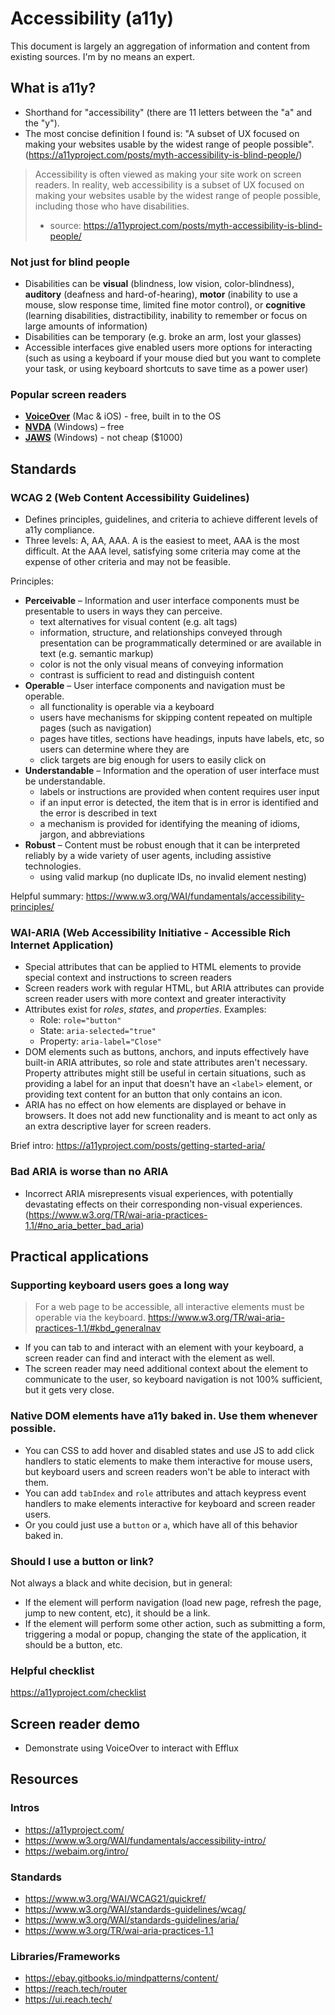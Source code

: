 # Accessibility (a11y)

This document is largely an aggregation of information and content from existing sources. I'm by no means an expert.

## What is a11y?
- Shorthand for "accessibility" (there are 11 letters between the "a" and the "y").
- The most concise definition I found is: "A subset of UX focused on making your websites usable by the widest range of people possible". (https://a11yproject.com/posts/myth-accessibility-is-blind-people/)

> Accessibility is often viewed as making your site work on screen readers. In reality, web accessibility is a subset of UX focused on making your websites usable by the widest range of people possible, including those who have disabilities.
> - source: https://a11yproject.com/posts/myth-accessibility-is-blind-people/

### Not just for blind people
  - Disabilities can be **visual** (blindness, low vision, color-blindness), **auditory** (deafness and hard-of-hearing), **motor** (inability to use a mouse, slow response time, limited fine motor control), or **cognitive** (learning disabilities, distractibility, inability to remember or focus on large amounts of information)
  - Disabilities can be temporary (e.g. broke an arm, lost your glasses)
  - Accessible interfaces give enabled users more options for interacting (such as using a keyboard if your mouse died but you want to complete your task, or using keyboard shortcuts to save time as a power user)

### Popular screen readers
  - [**VoiceOver**](https://www.apple.com/accessibility/mac/vision/) (Mac & iOS) - free, built in to the OS
  - [**NVDA**](https://www.nvaccess.org/) (Windows) – free
  - [**JAWS**](https://www.freedomscientific.com/Products/Blindness/JAWS) (Windows) - not cheap ($1000)

## Standards

### WCAG 2 (Web Content Accessibility Guidelines)
  - Defines principles, guidelines, and criteria to achieve different levels of a11y compliance.
  - Three levels: A, AA, AAA. A is the easiest to meet, AAA is the most difficult. At the AAA level, satisfying some criteria may come at the expense of other criteria and may not be feasible.

Principles:
- **Perceivable** – Information and user interface components must be presentable to users in ways they can perceive.
  - text alternatives for visual content (e.g. alt tags)
  - information, structure, and relationships conveyed through presentation can be programmatically determined or are available in text (e.g. semantic markup)
  - color is not the only visual means of conveying information
  - contrast is sufficient to read and distinguish content
- **Operable** – User interface components and navigation must be operable.
  - all functionality is operable via a keyboard
  - users have mechanisms for skipping content repeated on multiple pages (such as navigation)
  - pages have titles, sections have headings, inputs have labels, etc, so users can determine where they are
  - click targets are big enough for users to easily click on
- **Understandable** – Information and the operation of user interface must be understandable.
  - labels or instructions are provided when content requires user input
  - if an input error is detected, the item that is in error is identified and the error is described in text
  - a mechanism is provided for identifying the meaning of idioms, jargon, and abbreviations
- **Robust** – Content must be robust enough that it can be interpreted reliably by a wide variety of user agents, including assistive technologies.
  - using valid markup (no duplicate IDs, no invalid element nesting)

Helpful summary: https://www.w3.org/WAI/fundamentals/accessibility-principles/

### WAI-ARIA (Web Accessibility Initiative - Accessible Rich Internet Application)
  - Special attributes that can be applied to HTML elements to provide special context and instructions to screen readers
  - Screen readers work with regular HTML, but ARIA attributes can provide screen reader users with more context and greater interactivity
  - Attributes exist for _roles_, _states_, and _properties_. Examples:
    - Role: `role="button"`
    - State: `aria-selected="true"`
    - Property: `aria-label="Close"`
  - DOM elements such as buttons, anchors, and inputs effectively have built-in ARIA attributes, so role and state attributes aren't necessary. Property attributes might still be useful in certain situations, such as providing a label for an input that doesn't have an `<label>` element, or providing text content for an button that only contains an icon.
  - ARIA has no effect on how elements are displayed or behave in browsers. It does not add new functionality and is meant to act only as an extra descriptive layer for screen readers.

Brief intro: https://a11yproject.com/posts/getting-started-aria/

### Bad ARIA is worse than no ARIA
  - Incorrect ARIA misrepresents visual experiences, with potentially devastating effects on their corresponding non-visual experiences. (https://www.w3.org/TR/wai-aria-practices-1.1/#no_aria_better_bad_aria)

## Practical applications

### Supporting keyboard users goes a long way
> For a web page to be accessible, all interactive elements must be operable via the keyboard.
> https://www.w3.org/TR/wai-aria-practices-1.1/#kbd_generalnav

  - If you can tab to and interact with an element with your keyboard, a screen reader can find and interact with the element as well.
  - The screen reader may need additional context about the element to communicate to the user, so keyboard navigation is not 100% sufficient, but it gets very close.

### Native DOM elements have a11y baked in. Use them whenever possible.
  - You can CSS to add hover and disabled states and use JS to add click handlers to static elements to make them interactive for mouse users, but keyboard users and screen readers won't be able to interact with them.
  - You can add `tabIndex` and `role` attributes and attach keypress event handlers to make elements interactive for keyboard and screen reader users.
  - Or you could just use a `button` or `a`, which have all of this behavior baked in.

### Should I use a button or link?
Not always a black and white decision, but in general:
  - If the element will perform navigation (load new page, refresh the page, jump to new content, etc), it should be a link.
  - If the element will perform some other action, such as submitting a form, triggering a modal or popup, changing the state of the application, it should be a button, etc.

### Helpful checklist
https://a11yproject.com/checklist

## Screen reader demo
  - Demonstrate using VoiceOver to interact with Efflux

## Resources
### Intros
- https://a11yproject.com/
- https://www.w3.org/WAI/fundamentals/accessibility-intro/
- https://webaim.org/intro/

### Standards
- https://www.w3.org/WAI/WCAG21/quickref/
- https://www.w3.org/WAI/standards-guidelines/wcag/
- https://www.w3.org/WAI/standards-guidelines/aria/
- https://www.w3.org/TR/wai-aria-practices-1.1

### Libraries/Frameworks
- https://ebay.gitbooks.io/mindpatterns/content/
- https://reach.tech/router
- https://ui.reach.tech/
